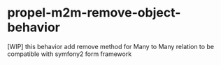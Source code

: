 propel-m2m-remove-object-behavior
=================================

[WIP] this behavior add remove method for Many to Many relation to be compatible with symfony2 form framework